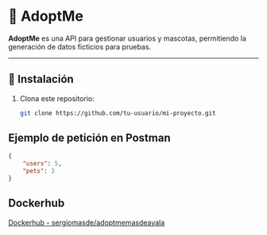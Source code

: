 # 🐾 AdoptMe

**AdoptMe** es una API para gestionar usuarios y mascotas, permitiendo la generación de datos ficticios para pruebas.

---

## 🚀 Instalación

1. Clona este repositorio:
   ```bash
   git clone https://github.com/tu-usuario/mi-proyecto.git

## Ejemplo de petición en Postman

```json
{
    "users": 5,
    "pets": 3
}

```

## Dockerhub

[Dockerhub - sergiomasde/adoptmemasdeayala](https://hub.docker.com/r/sergiomasde/adoptmemasdeayala)